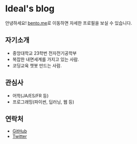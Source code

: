 # Ideal's blog

안녕하세요!
[bento.me](https://bento.me/idealux36)로 이동하면 자세한 프로필을 보실 수 있습니다.

## 자기소개
- 중앙대학교 23학번 전자전기공학부
- 복잡한 내면세계를 가지고 있는 사람.
- 코딩교육 챗봇 만드는 사람.

## 관심사
- 어학(JA/ES/FR 등)
- 프로그래밍(파이썬, 딥러닝, 웹 등)

## 연락처
- [GitHub](https://github.com/idealux36)
- [Twitter](https://twitter.com/idealux36)
